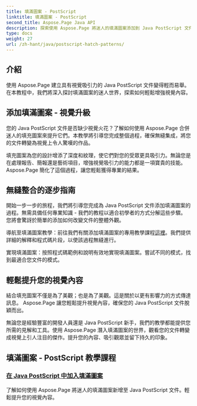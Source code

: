 ```yaml
---
title: 填滿圖案 - PostScript
linktitle: 填滿圖案 - PostScript
second_title: Aspose.Page Java API
description: 探索使用 Aspose.Page 將迷人的填滿圖案添加到 Java PostScript 文件的藝術。輕鬆提升視覺內容以獲得令人驚嘆的輸出。
type: docs
weight: 27
url: /zh-hant/java/postscript-hatch-patterns/
---
```

## 介紹

使用 Aspose.Page 建立具有視覺吸引力的 Java PostScript 文件變得輕而易舉。在本教程中，我們將深入探討填滿圖案的迷人世界，探索如何輕鬆增強視覺內容。

## 添加填滿圖案 - 視覺升級
您的 Java PostScript 文件是否缺少視覺火花？了解如何使用 Aspose.Page 合併迷人的填充圖案來提升它們。本教學將引導您完成整個過程，確保無縫集成，將您的文件轉變為視覺上令人驚嘆的作品。

填充圖案為您的設計增添了深度和紋理，使它們對您的受眾更具吸引力。無論您是在處理報告、簡報還是藝術項目，增強視覺吸引力的能力都是一項寶貴的技能。 Aspose.Page 簡化了這個過程，讓您輕鬆獲得專業的結果。

## 無縫整合的逐步指南
開始一步一步的旅程，我們將引導您完成為 Java PostScript 文件添加填滿圖案的過程。無需具備任何專業知識 - 我們的教程以適合初學者的方式分解這些步驟。您將會驚訝於簡單的添加如何改變文件的整體外觀。

導航至填滿圖案教學：前往我們有關添加填滿圖案的專用教學課程[這裡](./add-hatch-pattern/)。我們提供詳細的解釋和程式碼片段，以使該過程無縫進行。

實現填滿圖案：按照程式碼範例和說明有效地實現填滿圖案。嘗試不同的模式，找到最適合您文件的模式。

## 輕鬆提升您的視覺內容
結合填充圖案不僅是為了美觀；也是為了美觀。這是關於以更有影響力的方式傳達訊息。 Aspose.Page 讓您輕鬆提升視覺內容，確保您的 Java PostScript 文件脫穎而出。

無論您是經驗豐富的開發人員還是 Java PostScript 新手，我們的教學都能提供您所需的見解和工具。使用 Aspose.Page 潛入填滿圖案的世界，觀看您的文件轉變成視覺上引人注目的傑作。提升您的內容、吸引觀眾並留下持久的印象。
## 填滿圖案 - PostScript 教學課程
### [在 Java PostScript 中加入填滿圖案](./add-hatch-pattern/)
了解如何使用 Aspose.Page 將迷人的填滿圖案新增至 Java PostScript 文件。輕鬆提升您的視覺內容。